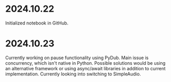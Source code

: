 # 2024.10.22

Initialized notebook in GitHub.

# 2024.10.23

Currently working on pause functionality using PyDub. Main issue is concurrency, which isn't native in Python. Possible solutions would be using an alternative framework or using async/await libraries in addition to current implementation. Currently looking into switching to SimpleAudio.